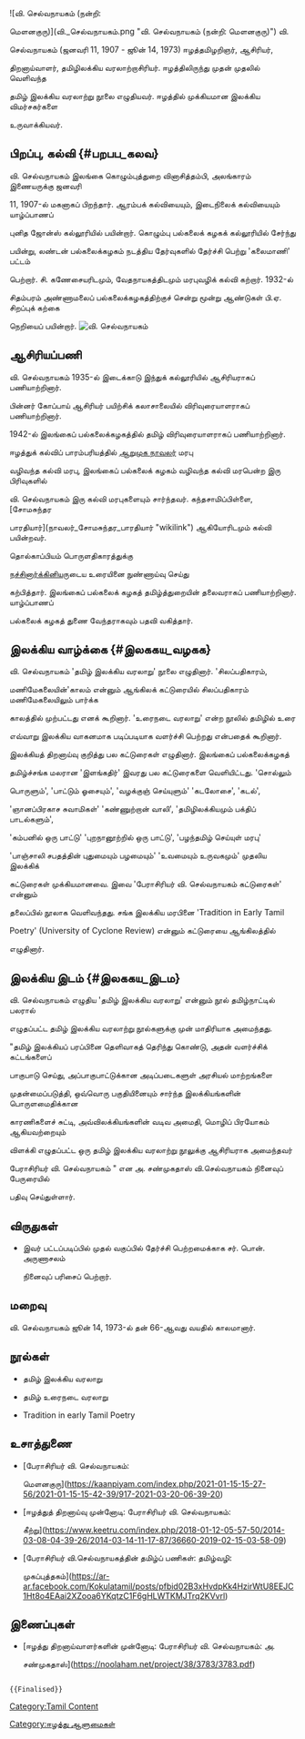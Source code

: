 ![வி. செல்வநாயகம் (நன்றி:
மெளனகுரு)](வி._செல்வநாயகம்.png "வி. செல்வநாயகம் (நன்றி: மெளனகுரு)") வி.
செல்வநாயகம் (ஜனவரி 11, 1907 - ஜூன் 14, 1973) ஈழத்தமிழறிஞர், ஆசிரியர்,
திறனாய்வாளர், தமிழிலக்கிய வரலாற்றாசிரியர். ஈழத்திலிருந்து முதன் முதலில் வெளிவந்த
தமிழ் இலக்கிய வரலாற்று நூலை எழுதியவர். ஈழத்தில் முக்கியமான இலக்கிய விமர்சகர்களை
உருவாக்கியவர்.

## பிறப்பு, கல்வி {#பறபப_கலவ}

வி. செல்வநாயகம் இலங்கை கொழும்புத்துறை வினாசித்தம்பி, அலங்காரம் இணையருக்கு ஜனவரி
11, 1907-ல் மகனாகப் பிறந்தார். ஆரம்பக் கல்வியையும், இடைநிலைக் கல்வியையும் யாழ்ப்பாணப்
புனித ஜோன்ஸ் கல்லூரியில் பயின்றார். கொழும்பு பல்கலைக் கழகக் கல்லூரியில் சேர்ந்து
பயின்று, லண்டன் பல்கலைக்கழகம் நடத்திய தேர்வுகளில் தேர்ச்சி பெற்று \'கலைமாணி\' பட்டம்
பெற்றார். சி. கணேசையரிடமும், வேதநாயகத்திடமும் மரபுவழிக் கல்வி கற்றார். 1932-ல்
சிதம்பரம் அண்ணாமலைப் பல்கலைக்கழகத்திற்குச் சென்று மூன்று ஆண்டுகள் பி.ஏ. சிறப்புக் கற்கை
நெறியைப் பயின்றார். ![வி. செல்வநாயகம் ](வி._செல்வநாயகம்_.png "வி. செல்வநாயகம் ")

## ஆசிரியப்பணி

வி. செல்வநாயகம் 1935-ல் இடைக்காடு இந்துக் கல்லூரியில் ஆசிரியராகப் பணியாற்றினார்.
பின்னர் கோப்பாய் ஆசிரியர் பயிற்சிக் கலாசாலையில் விரிவுரையாளராகப் பணியாற்றினார்.
1942-ல் இலங்கைப் பல்கலைக்கழகத்தில் தமிழ் விரிவுரையாளராகப் பணியாற்றினார்.

ஈழத்துக் கல்விப் பாரம்பரியத்தில் [ஆறுமுக நாவலர்](ஆறுமுக_நாவலர் "wikilink") மரபு
வழிவந்த கல்வி மரபு, இலங்கைப் பல்கலைக் கழகம் வழிவந்த கல்வி மரபென்ற இரு பிரிவுகளில்
வி. செல்வநாயகம் இரு கல்வி மரபுகளையும் சார்ந்தவர். கந்தசாமிப்பிள்ளை, [சோமசுந்தர
பாரதியார்](நாவலர்_சோமசுந்தர_பாரதியார் "wikilink") ஆகியோரிடமும் கல்வி பயின்றவர்.
தொல்காப்பியம் பொருளதிகாரத்துக்கு
[நச்சினார்க்கினியர](நச்சினார்க்கினியர் "wikilink")ுடைய உரையினை நுண்ணாய்வு செய்து
கற்பித்தார். இலங்கைப் பல்கலைக் கழகத் தமிழ்த்துறையின் தலைவராகப் பணியாற்றினார். யாழ்ப்பாணப்
பல்கலைக் கழகத் துணை வேந்தராகவும் பதவி வகித்தார்.

## இலக்கிய வாழ்க்கை {#இலககய_வழகக}

வி. செல்வநாயகம் 'தமிழ் இலக்கிய வரலாறு' நூலை எழுதினார். \'சிலப்பதிகாரம்,
மணிமேகலையின்\'காலம் என்னும் ஆங்கிலக் கட்டுரையில் சிலப்பதிகாரம் மணிமேகலையிலும் பார்க்க
காலத்தில் முற்பட்டது எனக் கூறினார். 'உரைநடை வரலாறு' என்ற நூலில் தமிழில் உரை
எவ்வாறு இலக்கிய வாகனமாக படிப்படியாக வளர்ச்சி பெற்றது என்பதைக் கூறினார்.

இலக்கியத் திறனாய்வு குறித்து பல கட்டுரைகள் எழுதினார். இலங்கைப் பல்கலைக்கழகத்
தமிழ்ச்சங்க மலரான \'இளங்கதிர்\' இவரது பல கட்டுரைகளை வெளியிட்டது. 'சொல்லும்
பொருளும்', 'பாட்டும் ஓசையும்', 'வழக்குஞ் செய்யுளும்' 'கடலோசை', 'கடல்',
'ஞானப்பிரகாச சுவாமிகள்' 'கண்ணுற்றான் வாலி', 'தமிழிலக்கியமும் பக்திப் பாடல்களும்',
'கம்பனில் ஒரு பாட்டு' 'புறநானூற்றில் ஒரு பாட்டு', 'பழந்தமிழ் செய்யுள் மரபு'
'பாஞ்சாலி சபதத்தின் புதுமையும் பழமையும்' 'உவமையும் உருவகமும்' முதலிய இலக்கிக்
கட்டுரைகள் முக்கியமானவை. இவை 'பேராசிரியர் வி. செல்வநாயகம் கட்டுரைகள்' என்னும்
தலைப்பில் நூலாக வெளிவந்தது. சங்க இலக்கிய மரபினை 'Tradition in Early Tamil
Poetry' (University of Cyclone Review) என்னும் கட்டுரையை ஆங்கிலத்தில்
எழுதினார்.

## இலக்கிய இடம் {#இலககய_இடம}

வி. செல்வநாயகம் எழுதிய 'தமிழ் இலக்கிய வரலாறு' என்னும் நூல் தமிழ்நாட்டில் பலரால்
எழுதப்பட்ட தமிழ் இலக்கிய வரலாற்று நூல்களுக்கு முன் மாதிரியாக அமைந்தது.

"தமிழ் இலக்கியப் பரப்பினை தெளிவாகத் தெரிந்து கொண்டு, அதன் வளர்ச்சிக் கட்டங்களைப்
பாகுபாடு செய்து, அப்பாகுபாட்டுக்கான அடிப்படைகளுள் அரசியல் மாற்றங்களை
முதன்மைப்படுத்தி, ஒவ்வொரு பகுதியினையும் சார்ந்த இலக்கியங்களின் பொருளமைதிக்கான
காரணிகளைச் சுட்டி, அவ்விலக்கியங்களின் வடிவ அமைதி, மொழிப் பிரயோகம் ஆகியவற்றையும்
விளக்கி எழுதப்பட்ட ஒரு தமிழ் இலக்கிய வரலாற்று நூலுக்கு ஆசிரியராக அமைந்தவர்
பேராசிரியர் வி. செல்வநாயகம் " என அ. சண்முகதாஸ் வி.செல்வநாயகம் நினைவுப் பேருரையில்
பதிவு செய்துள்ளார்.

## விருதுகள்

-   இவர் பட்டப்படிப்பில் முதல் வகுப்பில் தேர்ச்சி பெற்றமைக்காக சர். பொன். அருணாசலம்
    நினைவுப் பரிசைப் பெற்றார்.

## மறைவு

வி. செல்வநாயகம் ஜூன் 14, 1973-ல் தன் 66-ஆவது வயதில் காலமானார்.

## நூல்கள்

-   தமிழ் இலக்கிய வரலாறு
-   தமிழ் உரைநடை வரலாறு
-   Tradition in early Tamil Poetry

## உசாத்துணை

-   [பேராசிரியர் வி. செல்வநாயகம்:
    மெளனகுரு](https://kaanpiyam.com/index.php/2021-01-15-15-27-56/2021-01-15-15-42-39/917-2021-03-20-06-39-20)
-   [ஈழத்துத் திறனாய்வு முன்னோடி: பேராசிரியர் வி. செல்வநாயகம்:
    கீற்று](https://www.keetru.com/index.php/2018-01-12-05-57-50/2014-03-08-04-39-26/2014-03-14-11-17-87/36660-2019-02-15-03-58-09)
-   [பேராசிரியர் வி.செல்வநாயகத்தின் தமிழ்ப் பணிகள்: தமிழ்வழி:
    முகப்புத்தகம்](https://ar-ar.facebook.com/Kokulatamil/posts/pfbid02B3xHvdpKk4HzirWtU8EEJC1Ht8o4EAai2XZooa6YKqtzC1F6gHLWTKMJTrq2KVvrl)

## இணைப்புகள்

-   [ஈழத்து திறனாய்வாளர்களின் முன்னோடி: பேராசிரியர் வி. செல்வநாயகம்: அ.
    சண்முகதாஸ்](https://noolaham.net/project/38/3783/3783.pdf)

```{=mediawiki}
{{Finalised}}
```
[Category:Tamil Content](Category:Tamil_Content "wikilink")
[Category:ஈழத்து ஆளுமைகள்](Category:ஈழத்து_ஆளுமைகள் "wikilink")
